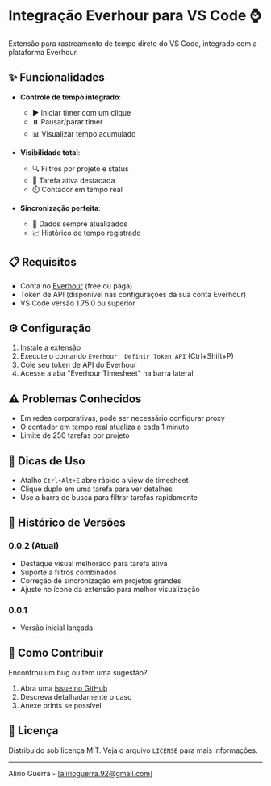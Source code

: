 # Integração Everhour para VS Code ⌚

Extensão para rastreamento de tempo direto do VS Code, integrado com a plataforma Everhour.

## ✨ Funcionalidades

- **Controle de tempo integrado**:
  - ▶️ Iniciar timer com um clique
  - ⏸️ Pausar/parar timer
  - 📊 Visualizar tempo acumulado

- **Visibilidade total**:
  - 🔍 Filtros por projeto e status
  - 🎯 Tarefa ativa destacada
  - ⏱️ Contador em tempo real

- **Sincronização perfeita**:
  - 🔄 Dados sempre atualizados
  - 📈 Histórico de tempo registrado

## 📋 Requisitos

- Conta no [Everhour](https://everhour.com) (free ou paga)
- Token de API (disponível nas configurações da sua conta Everhour)
- VS Code versão 1.75.0 ou superior

## ⚙️ Configuração

1. Instale a extensão
2. Execute o comando `Everhour: Definir Token API` (Ctrl+Shift+P)
3. Cole seu token de API do Everhour
4. Acesse a aba "Everhour Timesheet" na barra lateral

## ⚠️ Problemas Conhecidos

- Em redes corporativas, pode ser necessário configurar proxy
- O contador em tempo real atualiza a cada 1 minuto
- Limite de 250 tarefas por projeto

## 📌 Dicas de Uso

- Atalho `Ctrl+Alt+E` abre rápido a view de timesheet
- Clique duplo em uma tarefa para ver detalhes
- Use a barra de busca para filtrar tarefas rapidamente

## 📅 Histórico de Versões

### 0.0.2 (Atual)
- Destaque visual melhorado para tarefa ativa
- Suporte a filtros combinados
- Correção de sincronização em projetos grandes
- Ajuste no ícone da extensão para melhor visualização

### 0.0.1
- Versão inicial lançada

## 🤝 Como Contribuir

Encontrou um bug ou tem uma sugestão? 
1. Abra uma [issue no GitHub](https://github.com/alirioguerra/follow55-everhour-integration/issues)
2. Descreva detalhadamente o caso
3. Anexe prints se possível

## 📜 Licença

Distribuído sob licença MIT. Veja o arquivo `LICENSE` para mais informações.

---

Alírio Guerra - [alirioguerra.92@gmail.com]